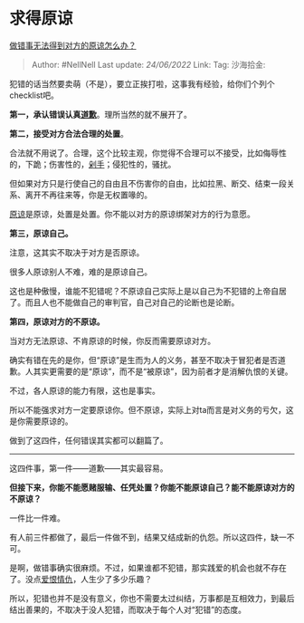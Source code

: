 # 求得原谅
[做错事无法得到对方的原谅怎么办？](https://www.zhihu.com/question/59242753/answer/2537739998)

> Author: #NellNell
> Last update: *24/06/2022*
> Link:
> Tag:
> 沙海拾金:

犯错的话当然要卖萌（不是），要立正挨打啦，这事我有经验，给你们个列个checklist吧。

**第一，承认错误认真[道歉](https://www.zhihu.com/search?q=%E9%81%93%E6%AD%89&search_source=Entity&hybrid_search_source=Entity&hybrid_search_extra=%7B%22sourceType%22%3A%22answer%22%2C%22sourceId%22%3A2537739998%7D)**。理所当然的就不展开了。

**第二，接受对方合法合理的处置**。

合法就不用说了。合理，这个比较主观，你觉得不合理可以不接受，比如侮辱性的，下跪；伤害性的，[剁手](https://www.zhihu.com/search?q=%E5%89%81%E6%89%8B&search_source=Entity&hybrid_search_source=Entity&hybrid_search_extra=%7B%22sourceType%22%3A%22answer%22%2C%22sourceId%22%3A2537739998%7D)；侵犯性的，骚扰。

但如果对方只是行使自己的自由且不伤害你的自由，比如拉黑、断交、结束一段关系、离开不再往来等，你是无权置喙的。

[原谅](https://www.zhihu.com/search?q=%E5%8E%9F%E8%B0%85&search_source=Entity&hybrid_search_source=Entity&hybrid_search_extra=%7B%22sourceType%22%3A%22answer%22%2C%22sourceId%22%3A2537739998%7D)是原谅，处置是处置。你不能以对方的原谅绑架对方的行为意愿。

**第三，原谅自己。**

注意，这其实不取决于对方是否原谅。

很多人原谅别人不难，难的是原谅自己。

这也是种傲慢，谁能不犯错呢？不原谅自己实际上是以自己为不犯错的上帝自居了。而且人也不能做自己的审判官，自己对自己的论断也是论断。

**第四，原谅对方的不原谅。**

当对方无法原谅、不肯原谅的时候，你反而需要原谅对方。

确实有错在先的是你，但“原谅”是生而为人的义务，甚至不取决于冒犯者是否道歉。人其实更需要的是“原谅”，而不是“被原谅”，因为前者才是消解仇恨的关键。

不过，各人原谅的能力有限，这也是事实。

所以不能强求对方一定要原谅你。但不原谅，实际上对ta而言是对义务的亏欠，这是你需要原谅的。

做到了这四件，任何错误其实都可以翻篇了。

---

这四件事，第一件——道歉——其实最容易。

**但接下来，你能不能愿赌服输、任凭处置？你能不能原谅自己？能不能原谅对方的不原谅？**

一件比一件难。

有人前三件都做了，最后一件做不到，结果又结成新的仇怨。所以这四件，缺一不可。

是啊，做错事确实很麻烦。不过，如果谁都不犯错，那实践爱的机会也就不存在了。没点[爱恨情仇](https://www.zhihu.com/search?q=%E7%88%B1%E6%81%A8%E6%83%85%E4%BB%87&search_source=Entity&hybrid_search_source=Entity&hybrid_search_extra=%7B%22sourceType%22%3A%22answer%22%2C%22sourceId%22%3A2537739998%7D)，人生少了多少乐趣？

所以，犯错也并不是没有意义，你也不需要太过纠结，万事都是互相效力，到最后结出善果的，不取决于没人犯错，而取决于每个人对“犯错”的态度。
